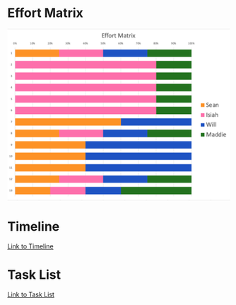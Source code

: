 # Effort Matrix
![Effort Matrix](effort_matrix.png)

# Timeline
[Link to Timeline](timeline.pdf)

# Task List
[Link to Task List](task_list.pdf)
